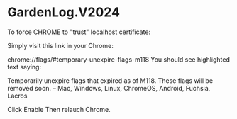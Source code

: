 # GardenLog.V2024

To force CHROME to "trust" localhost certificate:

Simply visit this link in your Chrome:

chrome://flags/#temporary-unexpire-flags-m118
You should see highlighted text saying:

Temporarily unexpire flags that expired as of M118. These flags will be removed soon. – Mac, Windows, Linux, ChromeOS, Android, Fuchsia, Lacros

Click Enable Then relauch Chrome.